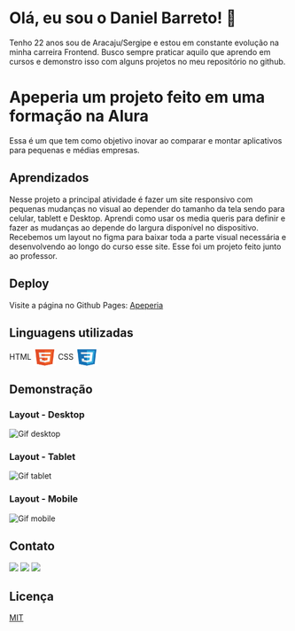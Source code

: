 
# Olá, eu sou o Daniel Barreto! 👋

Tenho 22 anos sou de Aracaju/Sergipe e estou em constante evolução na minha carreira Frontend. Busco sempre praticar aquilo que aprendo em cursos e demonstro isso com alguns projetos no meu repositório no github.

# Apeperia um projeto feito em uma formação na Alura

Essa é um que tem como objetivo inovar ao comparar e montar aplicativos para pequenas e médias empresas.

## Aprendizados

Nesse projeto a principal atividade é fazer um site responsivo com pequenas mudanças no visual ao depender do tamanho da tela sendo para celular, tablett e Desktop. Aprendi como usar os media queris para definir e fazer as mudanças ao depende do largura disponível no dispositivo. Recebemos um layout no figma para baixar toda a parte visual necessária e desenvolvendo ao longo do curso esse site. Esse foi um projeto feito junto ao professor.

## Deploy

 Visite a página no Github Pages: [Apeperia](https://danielbarret0.github.io/Apeperia/)

## Linguagens utilizadas
  <div>
  HTML <img align="center" alt="Daniel-HTML" height="30" width="40" src="https://raw.githubusercontent.com/devicons/devicon/master/icons/html5/html5-original.svg"> 
   CSS <img align="center" alt="Daniel-CSS" height="30" width="40" src="https://raw.githubusercontent.com/devicons/devicon/master/icons/css3/css3-original.svg">
  </div>
  
## Demonstração

### Layout - Desktop
![Gif desktop](https://github.com/DanielBarret0/Apeperia/blob/main/gif/Desktop-Apeperia.gif)

### Layout - Tablet
![Gif tablet](https://github.com/DanielBarret0/Apeperia/blob/main/gif/Tablet-Apeperia.gif)

### Layout - Mobile
![Gif mobile](https://github.com/DanielBarret0/Apeperia/blob/main/gif/Mobile-Apeperia.gif)
## Contato

 
 <p align="left">
  <a href="mailto:josedanielbarreto@gmail.com" alt="Gmail" target="_blank">
  <img src="https://img.shields.io/badge/-Gmail-FF0000?style=flat-square&labelColor=FF0000&logo=gmail&logoColor=white&link=mailto:josedanielbarreto@gmail.com"/ target="_blank"></a>

  <a href="https://www.linkedin.com/in/daniel-barreto-1b763216a/" alt="Linkedin" target="_blank">
  <img src="https://img.shields.io/badge/-Linkedin-0e76a8?style=flat-square&logo=Linkedin&logoColor=white&link=https://www.linkedin.com/in/daniel-barreto-1b763216a/" / target="_blank"></a>

  <a href="https://www.instagram.com/daniel.barret0/" alt="Instagram" target="_blank">
  <img src="https://img.shields.io/badge/-Instagram-DF0174?style=flat-square&labelColor=DF0174&logo=instagram&logoColor=white&link=https://www.instagram.com/daniel.barret0/"/ target="_blank"></a>
</p>  



## Licença

[MIT](https://choosealicense.com/licenses/mit/)


